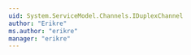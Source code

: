 ```yaml
---
uid: System.ServiceModel.Channels.IDuplexChannel
author: "Erikre"
ms.author: "erikre"
manager: "erikre"
---
```


